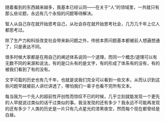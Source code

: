 ---
---


随着看到的东西越来越多，我基本已经认同——在关于“人”的领域里，一共就只有那么些论题，永远有几个永恒的问题等待解决。

智人从自己存在就开始思考自己，从社会存在就开始思考社会，几万几千年上亿人都思考过。

除了生产力和科技改变社会带来新问题之外，传统本质问题基本都被前人想遍想通了，只是表达不同。

很多时候大家都是在用自己的阐述体系说同一个道理，而同一个概念/道理可以有无数不同的来源和说法，有的是口头有的是文字，有的形成了体系有的没有，有的被我们看到了有的没有。

文字可载的历史也有几千年，也就是说我们完全可以看到一些文本，从而认识到这些问题早就被前人讲烂讲透了，哪怕我们一辈子也看不完所有文本。

每当我为一个先人的超前性开创性而惊叹不已的时候，几乎立刻就能发现一个更先的人早就说过类似的话干过类似的事。我没发现的还有多少？我永远不可能再发现的还有多少？人类的历史是一片只有几点星光的漆黑夜空，然而每个现在都曾经是白昼。